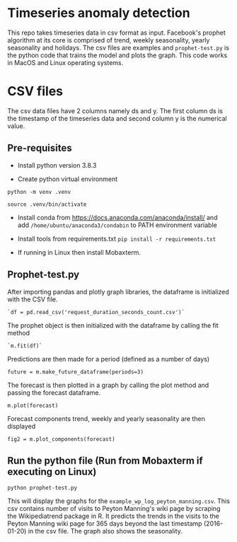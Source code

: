 # Timeseries anomaly detection

This repo takes timeseries data in csv format as input. Facebook's prophet algorithm at its core is comprised of trend, weekly seasonality, yearly seasonality and holidays. The csv files are examples and `prophet-test.py` is the python code that trains the model and plots the graph. This code works in MacOS and Linux operating systems. 


# CSV files

The csv data files have 2 columns namely ds and y. The first column ds is the timestamp of the timeseries data and second column y is the numerical value.

## Pre-requisites
- Install python version 3.8.3

- Create python virtual environment

`python -m venv .venv`

`source .venv/bin/activate`


- Install conda from https://docs.anaconda.com/anaconda/install/ and add `/home/ubuntu/anaconda3/condabin` to PATH environment variable


- Install tools from requirements.txt
`pip install -r requirements.txt`

- If running in Linux then install Mobaxterm.

## Prophet-test.py

After importing pandas and plotly graph libraries, the dataframe is initialized with the CSV file.

	`df = pd.read_csv('request_duration_seconds_count.csv')`

The prophet object is then initialized with the dataframe by calling the fit method

	`m.fit(df)`

Predictions are then made for a period (defined as a number of days)

`future = m.make_future_dataframe(periods=3)`

The forecast is then plotted in a graph by calling the plot method and passing the forecast dataframe.

`m.plot(forecast)`

Forecast components trend, weekly and yearly seasonality are then displayed 

`fig2 = m.plot_components(forecast)`


## Run the python file (Run from Mobaxterm if executing on Linux)

`python prophet-test.py`

This will display the graphs for the `example_wp_log_peyton_manning.csv`. This csv contains number of visits to Peyton Manning's wiki page by scraping the  Wikipediatrend package in R. It predicts the trends in the visits to the Peyton Manning wiki page for 365 days beyond the last timestamp (2016-01-20) in the csv file. The graph also shows the seasonality.

```